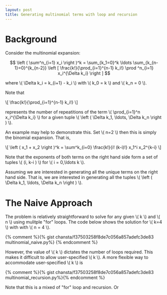 ```yaml
---
layout: post
title: Generating multinomial terms with loop and recursion
---
```


Background
==========

Consider the multinomial expansion:

$$ \left ( \sum^n_{i=1} x_i \right )^k = \sum_{k_1=0}^k \ldots \sum_{k_{n-1}=0}^{k_{n-2}} \left [ \frac{k!}{\prod_{i=1}^{n-1} k_i!} \prod ^n_{i=1} x_i^{\Delta k_i} \right ] $$ 


where \\( \Delta k_i = k_{i+1} - k_i \\) with \\( k_0 = k \\) and \\( k_n = 0 \\). 

Note that 

\\[ \frac{k!}{\prod_{i=1}^{n-1} k_i!} \\]

represents the number of repeatitions of the term \\( \prod_{i=1}^n x_i^{\Delta k_i} \\) for a given tuple  \\( \left ( \Delta k_1, \ldots, \Delta k_n \right ) \\). 

An example may help to demonstrate this. Set \\( n=2 \\) then this is simply the binomial expansion. That is, 

\\[ \left ( x_1 + x_2 \right )^k = \sum^k_{i=0} \frac{k!}{i! (k-i)!} x_1^i x_2^{k-i} \\]

Note that the exponents of both terms on the right hand side form a set of tuples \\( (i, k-i ) \\) for \\( i = 0,\ldots k \\). 

Assuming we are interested in generating all the unique terms on the right hand side. That is, we are interested in generating all the tuples \\( \left ( \Delta k_1, \ldots, \Delta k_n \right ) \\). 

The Naive Approach
==================

The problem is relatively straightforward to solve for any given \\( k \\) and \\( n \\) using mulitple "for" loops. The code below shows the solution for \\( k=4 \\) with with \\( n = 4 \\). 

 {% comment %}{% gist chansta/f37503258f8de7c056a857adefc3de83 multinomial_naive.py%} {% endcomment %}
<script src="https://gitlab.com/snippets/1746200.js"></script>

However, the value of \\( k \\) dictates the number of loops required. This makes it difficult to allow user-specified \\( k \\). A more flexible way to accommodate user-specified \\( k \\) is 

{% comment %}{% gist chansta/f37503258f8de7c056a857adefc3de83 multinomial_recursion.py%}{% endcomment %}
<script src="https://gitlab.com/snippets/1746201.js"></script>
Note that this is a mixed of "for" loop and recursion. Or

